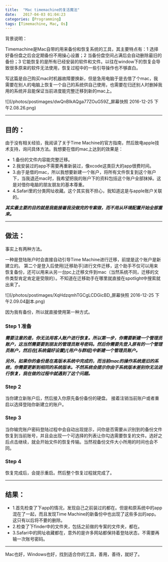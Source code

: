 ```yaml
---
title:  "Mac timemachine的复活魔法"
date:   2017-04-03 01:04:23
categories: [Programming]
tags: [Timemachine, Mac, Os]
---
```


背景说明：

Timemachine是Mac自带的用来备份和恢复系统的工具，其主要特点有：1 选择好备份盘之后会定期备份不用操心设置；2 当备份盘空间占满后会自动删除最旧的备份；3 它能恢复的是所有已经安装的软件和文件。以往在window下的恢复会导致很多原来的软件无法使用，恢复过程中的一些引导操作也不够直白。

写这篇是自己购买mac时机器故障要换新，但是急用电脑于是去借了个mac，我需要在别人的电脑上恢复一个自己的系统供自己使用，也需要在归还别人时删掉我用的系统并且能保证当前进度能完整迁移到新的mac上。

![](/photos/postimages/dwQnBIkAQga77ZOuG59Z_屏幕快照 2016-12-25 下午2.08.26.png)

---

## 目的：

由于没有相关经验，我阅读了关于Time Machine的官方指南，然后致电apple技术支持，询问具体方法。我想要在借的mac上达到的效果是：

* 1.备份的文件内容能完整迁移。
* 2.我安装过的app不需要再重新装过，像xcode这类巨大的app很费时间。
* 3.由于是借的mac，所以我想要新建一个账户，将所有文件恢复到这个账户下，当我退还mac时，我希望把我的账户下的资料包括这个账户全部抹掉。这是对借你电脑的朋友朋友的基本尊重。
* 4.Safari里的分类网址收藏。这个其实我不担心，我知道这是与apple账户关联的。

***其实最主要的目的就是我能接着我没做完的专案做，而不用从环境配置开始全部重来。***

---

## 做法：

事实上有两种方法。

一种是登陆账户时会直接自动引导Time Machine进行迁移，前提是这个账户是新建立的。
第二个是登入后使用[迁移助手]进行文件迁移，这个助手不仅可以用来恢复备份，还可以用来从另一台pc上迁移文件到mac（当然系统不同，迁移的文件类型肯定肯定是受限的）。不知道在迁移助手在哪里就直接在spotlight中搜索就出来了。

![](/photos/postimages/XqHdzqmhTGCgLCDGicBD_屏幕快照 2016-12-25 下午2.09.04副本.png)

因为我有备份，所以就直接使用第一种方式。

### Step 1 准备

***需要注意的是，你无法用客人账户进行恢复。所以第一步，你需要新建一个管理员账户，这当然需要要到朋友的管理员账号密码。然后你需要先登入原有的一个管理员账户，然后在[系统偏好设置]/[用户与群组]中新建一个管理员账户。***

***另外，如果你的备份是在高版本系统中完成的，而当前mac的操作系统是旧的系统，你需要更新到相同的系统版本。不然系统会提示你由于系统版本差别你无法进行恢复，我在做的过程中就遇到了这个问题。***

### Step 2
当你建立新账户后，然后接入你原先备份备份的硬盘。
接着注销当前账户或者重启以选择登陆你新建立的账户。

### Step 3
当你输完账户密码登陆过程中会自动出现提示，问你是否需要从识别到的备份文件恢复到当前账号，并且会出现一个可选择的列表让你勾选需要恢复的文件。选好之后点击继续，就会开始文件的恢复传输。当然视备份文件大小所用的时间也会不同。

### Step 4
恢复完成后，会提示重启。然后整个恢复过程就完成了。

---

## 结果：

* 1.首先检查了下app的情况，发现自己之前装过的都在。但是和原系统中的app混在了一起，而且发现Time Machine的新备份中也出现了这些多出的app。这只有以后将不要的删除。
* 2.检查了下finder中的文件夹，包括之前做的专案的文件夹，都在。
* 3.Safari中的网址收藏都在，意外的是许多网站都保持着登陆状态，不需要再输一次账号密码。


---

Mac也好，Windows也好，找到适合你的工具，善用，善待，就好了。
